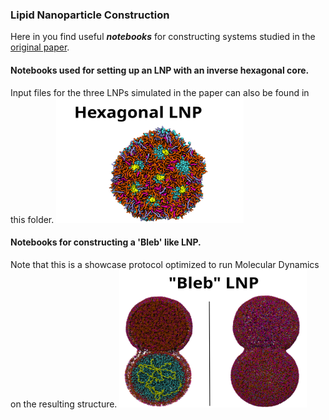 ### Lipid Nanoparticle Construction

Here in you find useful **_notebooks_** for constructing systems studied in the [original paper](https://doi.org/10.26434/chemrxiv-2024-bf4n8).

#### Notebooks used for setting up an LNP with an inverse hexagonal core. 
Input files for the three LNPs simulated in the paper can also be found in this folder.
<img src="inverse_hexagonal_core.png" alt="Inverse Hexagonal Core" width="300" height="200">

#### Notebooks for constructing a 'Bleb' like LNP.
Note that this is a showcase protocol optimized to run Molecular Dynamics on the resulting structure.
<img src="Bleb_structure.png" alt="Bleb Structure" width="300" height="220">

